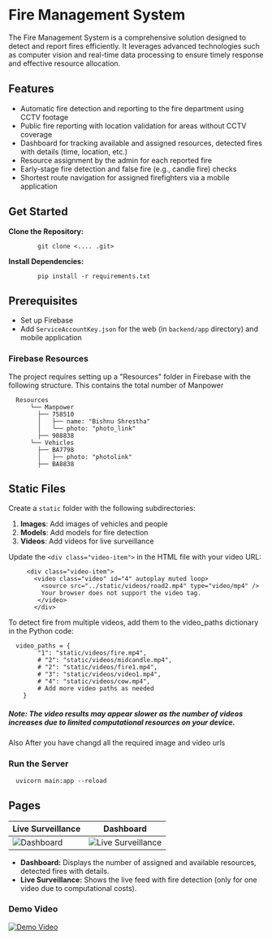# Fire Management System
The Fire Management System is a comprehensive solution designed to detect and report fires efficiently. It leverages advanced technologies such as computer vision and real-time data processing to ensure timely response and effective resource allocation.

## Features
- Automatic fire detection and reporting to the fire department using CCTV footage
- Public fire reporting with location validation for areas without CCTV coverage
- Dashboard for tracking available and assigned resources, detected fires with details (time, location, etc.)
- Resource assignment by the admin for each reported fire
- Early-stage fire detection and false fire (e.g., candle fire) checks
- Shortest route navigation for assigned firefighters via a mobile application

## Get Started
**Clone the Repository:**
                  
            git clone <.... .git>
   
**Install Dependencies:**

            pip install -r requirements.txt
## Prerequisites
- Set up Firebase
- Add `ServiceAccountKey.json` for the web (in `backend/app` directory) and mobile application

### Firebase Resources
The project requires setting up a "Resources" folder in Firebase with the following structure. This contains the total number of Manpower

      Resources
          └── Manpower
            ├── 758510
            │   ├── name: "Bishnu Shrestha"
            │   └── photo: "photo_link"
            ├── 988838
          └── Vehicles
            ├── BA7798
            │   ├── photo: "photolink"
            ├── BA8838


## Static Files
Create a `static` folder with the following subdirectories:

1. **Images**: Add images of vehicles and people
2. **Models**: Add models for fire detection
3. **Videos**: Add videos for live surveillance

Update the `<div class="video-item">` in the HTML file with your video URL:

         <div class="video-item">
           <video class="video" id="4" autoplay muted loop>
             <source src="../static/videos/road2.mp4" type="video/mp4" />
             Your browser does not support the video tag.
            </video>
           </div>

To detect fire from multiple videos, add them to the video_paths dictionary in the Python code:

      video_paths = {
            "1": "static/videos/fire.mp4",
            # "2": "static/videos/midcandle.mp4",
            # "2": "static/videos/fire1.mp4",
            # "3": "static/videos/video1.mp4",
            # "4": "static/videos/cow.mp4",
            # Add more video paths as needed
        }
##### Note: The video results may appear slower as the number of videos increases due to limited computational resources on your device.

Also 
After you have changd all the required image and video urls
### Run the Server 

      uvicorn main:app --reload

## Pages

| Live Surveillance | Dashboard |
|-----------|-------------------|
| ![Dashboard](https://github.com/Epein5/Fire-Management-System/assets/110723354/bcc94082-2d89-442b-8d26-c33d53dc0271) | ![Live Surveillance](https://github.com/Epein5/Fire-Management-System/assets/110723354/9a284bce-46d0-4315-b349-d2992caf246b) |

- **Dashboard:** Displays the number of assigned and available resources, detected fires with details.
- **Live Surveillance:** Shows the live feed with fire detection (only for one video due to computational costs).

### Demo Video

[![Demo Video](https://img.youtube.com/vi/vB51DH6SPfU/0.jpg)](https://www.youtube.com/watch?v=vB51DH6SPfU)

